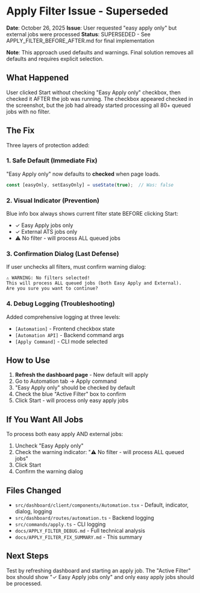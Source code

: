 # Apply Filter Issue - Superseded

**Date**: October 26, 2025
**Issue**: User requested "easy apply only" but external jobs were processed
**Status**: SUPERSEDED - See APPLY_FILTER_BEFORE_AFTER.md for final implementation

**Note**: This approach used defaults and warnings. Final solution removes all defaults and requires explicit selection.

## What Happened

User clicked Start without checking "Easy Apply only" checkbox, then checked it AFTER the job was running. The checkbox appeared checked in the screenshot, but the job had already started processing all 80+ queued jobs with no filter.

## The Fix

Three layers of protection added:

### 1. Safe Default (Immediate Fix)
"Easy Apply only" now defaults to **checked** when page loads.

```typescript
const [easyOnly, setEasyOnly] = useState(true);  // Was: false
```

### 2. Visual Indicator (Prevention)
Blue info box always shows current filter state BEFORE clicking Start:
- ✓ Easy Apply jobs only
- ✓ External ATS jobs only  
- ⚠️ No filter - will process ALL queued jobs

### 3. Confirmation Dialog (Last Defense)
If user unchecks all filters, must confirm warning dialog:
```
⚠️ WARNING: No filters selected!
This will process ALL queued jobs (both Easy Apply and External).
Are you sure you want to continue?
```

### 4. Debug Logging (Troubleshooting)
Added comprehensive logging at three levels:
- `[Automation]` - Frontend checkbox state
- `[Automation API]` - Backend command args
- `[Apply Command]` - CLI mode selected

## How to Use

1. **Refresh the dashboard page** - New default will apply
2. Go to Automation tab → Apply command
3. "Easy Apply only" should be checked by default
4. Check the blue "Active Filter" box to confirm
5. Click Start - will process only easy apply jobs

## If You Want All Jobs

To process both easy apply AND external jobs:
1. Uncheck "Easy Apply only" 
2. Check the warning indicator: "⚠️ No filter - will process ALL queued jobs"
3. Click Start
4. Confirm the warning dialog

## Files Changed

- `src/dashboard/client/components/Automation.tsx` - Default, indicator, dialog, logging
- `src/dashboard/routes/automation.ts` - Backend logging
- `src/commands/apply.ts` - CLI logging
- `docs/APPLY_FILTER_DEBUG.md` - Full technical analysis
- `docs/APPLY_FILTER_FIX_SUMMARY.md` - This summary

## Next Steps

Test by refreshing dashboard and starting an apply job. The "Active Filter" box should show "✓ Easy Apply jobs only" and only easy apply jobs should be processed.


